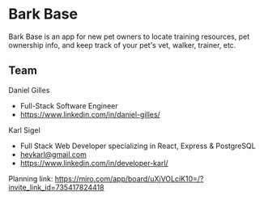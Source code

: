 # Bark Base

Bark Base is an app for new pet owners to locate training resources, pet ownership info, and keep track of your pet's vet, walker, trainer, etc.

## Team

Daniel Gilles
* Full-Stack Software Engineer 
* https://www.linkedin.com/in/daniel-gilles/

Karl Sigel
* Full Stack Web Developer specializing in React, Express & PostgreSQL
* heykarl@gmail.com
* https://www.linkedin.com/in/developer-karl/

Planning link: https://miro.com/app/board/uXjVOLciK10=/?invite_link_id=735417824418
